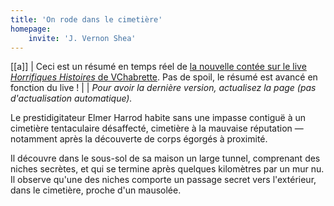 ```yaml
---
title: 'On rode dans le cimetière'
homepage:
    invite: 'J. Vernon Shea'
---
```


[[a]]
| Ceci est un résumé en temps réel de [la nouvelle contée sur le live _Horrifiques Histoires_ de VChabrette](https://www.twitch.tv/vchabrette). Pas de spoil, le résumé est avancé en fonction du live !
|
| _Pour avoir la dernière version, actualisez la page (pas d'actualisation automatique)._

Le prestidigitateur Elmer Harrod habite sans une impasse contiguë à un cimetière tentaculaire désaffecté, cimetière à la mauvaise réputation — notamment après la découverte de corps égorgés à proximité.

Il découvre dans le sous-sol de sa maison un large tunnel, comprenant des niches secrètes, et qui se termine après quelques kilomètres par un mur nu. Il observe qu'une des niches comporte un passage secret vers l'extérieur, dans le cimetière, proche d'un mausolée.